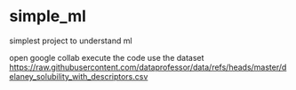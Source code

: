 # simple_ml
simplest project to understand ml


open google collab 
execute the code 
use the dataset https://raw.githubusercontent.com/dataprofessor/data/refs/heads/master/delaney_solubility_with_descriptors.csv
